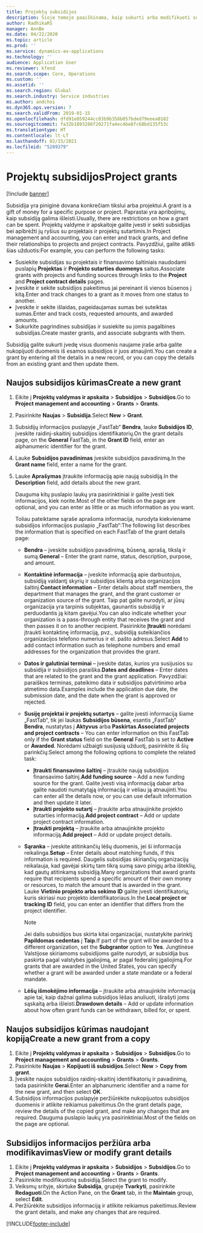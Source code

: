 ```yaml
---
title: Projektų subsidijos
description: Šioje temoje paaiškinama, kaip sukurti arba modifikuoti subsidiją.
author: RadhikaRS
manager: AnnBe
ms.date: 04/22/2020
ms.topic: article
ms.prod: ''
ms.service: dynamics-ax-applications
ms.technology: ''
audience: Application User
ms.reviewer: kfend
ms.search.scope: Core, Operations
ms.custom: ''
ms.assetid: ''
ms.search.region: Global
ms.search.industry: Service industries
ms.author: andchoi
ms.dyn365.ops.version: 7
ms.search.validFrom: 2019-01-15
ms.openlocfilehash: dfd91e859244cc03b9b358b057bded79eeea0182
ms.sourcegitcommit: fa32b1893286f20271fa4ec4be8fc68bd135f53c
ms.translationtype: HT
ms.contentlocale: lt-LT
ms.lasthandoff: 02/15/2021
ms.locfileid: "5289379"
---
```

# <a name="project-grants"></a><span data-ttu-id="71728-103">Projektų subsidijos</span><span class="sxs-lookup"><span data-stu-id="71728-103">Project grants</span></span>

[!include [banner](../includes/banner.md)]

<span data-ttu-id="71728-104">Subsidija yra piniginė dovana konkrečiam tikslui arba projektui.</span><span class="sxs-lookup"><span data-stu-id="71728-104">A grant is a gift of money for a specific purpose or project.</span></span> <span data-ttu-id="71728-105">Paprastai yra apribojimų, kaip subsidiją galima išleisti.</span><span class="sxs-lookup"><span data-stu-id="71728-105">Usually, there are restrictions on how a grant can be spent.</span></span> <span data-ttu-id="71728-106">Projektų valdyme ir apskaitoje galite įvesti ir sekti subsidijas bei apibrėžti jų ryšius su projektais ir projektų sutartimis.</span><span class="sxs-lookup"><span data-stu-id="71728-106">In Project management and accounting, you can enter and track grants, and define their relationships to projects and project contracts.</span></span> <span data-ttu-id="71728-107">Pavyzdžiui, galite atlikti šias užduotis:</span><span class="sxs-lookup"><span data-stu-id="71728-107">For example, you can perform the following tasks:</span></span>

- <span data-ttu-id="71728-108">Susiekite subsidijas su projektais ir finansavimo šaltiniais naudodami puslapių **Projektas** ir **Projekto sutarties duomenys** saitus.</span><span class="sxs-lookup"><span data-stu-id="71728-108">Associate grants with projects and funding sources through links to the **Project** and **Project contract details** pages.</span></span>
- <span data-ttu-id="71728-109">Įveskite ir sekite subsidijos pakeitimus jai pereinant iš vienos būsenos į kitą.</span><span class="sxs-lookup"><span data-stu-id="71728-109">Enter and track changes to a grant as it moves from one status to another.</span></span>
- <span data-ttu-id="71728-110">Įveskite ir sekite išlaidas, pageidaujamas sumas bei suteiktas sumas.</span><span class="sxs-lookup"><span data-stu-id="71728-110">Enter and track costs, requested amounts, and awarded amounts.</span></span>
- <span data-ttu-id="71728-111">Sukurkite pagrindines subsidijas ir susiekite su jomis pagalbines subsidijas.</span><span class="sxs-lookup"><span data-stu-id="71728-111">Create master grants, and associate subgrants with them.</span></span>

<span data-ttu-id="71728-112">Subsidiją galite sukurti įvedę visus duomenis naujame įraše arba galite nukopijuoti duomenis iš esamos subsidijos ir juos atnaujinti.</span><span class="sxs-lookup"><span data-stu-id="71728-112">You can create a grant by entering all the details in a new record, or you can copy the details from an existing grant and then update them.</span></span>

## <a name="create-a-new-grant"></a><span data-ttu-id="71728-113">Naujos subsidijos kūrimas</span><span class="sxs-lookup"><span data-stu-id="71728-113">Create a new grant</span></span>

1. <span data-ttu-id="71728-114">Eikite į **Projektų valdymas ir apskaita** \> **Subsidijos** \> **Subsidijos**.</span><span class="sxs-lookup"><span data-stu-id="71728-114">Go to **Project management and accounting** \> **Grants** \> **Grants**.</span></span>
2. <span data-ttu-id="71728-115">Pasirinkite **Naujas** \> **Subsidija**.</span><span class="sxs-lookup"><span data-stu-id="71728-115">Select **New** \> **Grant**.</span></span>
3. <span data-ttu-id="71728-116">Subsidijų informacijos puslapyje „FastTab“ **Bendra**, lauke **Subsidijos ID**, įveskite raidinį-skaitinį subsidijos identifikatorių.</span><span class="sxs-lookup"><span data-stu-id="71728-116">On the grant details page, on the **General** FastTab, in the **Grant ID** field, enter an alphanumeric identifier for the grant.</span></span>
4. <span data-ttu-id="71728-117">Lauke **Subsidijos pavadinimas** įveskite subsidijos pavadinimą.</span><span class="sxs-lookup"><span data-stu-id="71728-117">In the **Grant name** field, enter a name for the grant.</span></span>
5. <span data-ttu-id="71728-118">Lauke **Aprašymas** įtraukite informaciją apie naują subsidiją.</span><span class="sxs-lookup"><span data-stu-id="71728-118">In the **Description** field, add details about the new grant.</span></span>

    <span data-ttu-id="71728-119">Dauguma kitų puslapio laukų yra pasirinktiniai ir galite įvesti tiek informacijos, kiek norite.</span><span class="sxs-lookup"><span data-stu-id="71728-119">Most of the other fields on the page are optional, and you can enter as little or as much information as you want.</span></span>

    <span data-ttu-id="71728-120">Toliau pateiktame sąraše aprašoma informacija, nurodyta kiekviename subsidijos informacijos puslapio „FastTab“:</span><span class="sxs-lookup"><span data-stu-id="71728-120">The following list describes the information that is specified on each FastTab of the grant details page:</span></span>

    - <span data-ttu-id="71728-121">**Bendra** – įveskite subsidijos pavadinimą, būseną, aprašą, tikslą ir sumą.</span><span class="sxs-lookup"><span data-stu-id="71728-121">**General** – Enter the grant name, status, description, purpose, and amount.</span></span>
    - <span data-ttu-id="71728-122">**Kontaktinė informacija** – įveskite informaciją apie darbuotojus, subsidiją valdantį skyrių ir subsidijos klientą arba organizacijos šaltinį.</span><span class="sxs-lookup"><span data-stu-id="71728-122">**Contact information** – Enter details about staff members, the department that manages the grant, and the grant customer or organization source of the grant.</span></span> <span data-ttu-id="71728-123">Taip pat galite nurodyti, ar jūsų organizacija yra tarpinis subjektas, gaunantis subsidiją ir perduodantis ją kitam gavėjui.</span><span class="sxs-lookup"><span data-stu-id="71728-123">You can also indicate whether your organization is a pass-through entity that receives the grant and then passes it on to another recipient.</span></span> <span data-ttu-id="71728-124">Pasirinkite **Įtraukti** norėdami įtraukti kontaktinę informaciją, pvz., subsidiją suteikiančios organizacijos telefono numerius ir el. pašto adresus.</span><span class="sxs-lookup"><span data-stu-id="71728-124">Select **Add** to add contact information such as telephone numbers and email addresses for the organization that provides the grant.</span></span>
    - <span data-ttu-id="71728-125">**Datos ir galutiniai terminai** – įveskite datas, kurios yra susijusios su subsidija ir subsidijos paraiška.</span><span class="sxs-lookup"><span data-stu-id="71728-125">**Dates and deadlines** – Enter dates that are related to the grant and the grant application.</span></span> <span data-ttu-id="71728-126">Pavyzdžiai: paraiškos terminas, pateikimo data ir subsidijos patvirtinimo arba atmetimo data.</span><span class="sxs-lookup"><span data-stu-id="71728-126">Examples include the application due date, the submission date, and the date when the grant is approved or rejected.</span></span>
    - <span data-ttu-id="71728-127">**Susiję projektai ir projektų sutartys** – galite įvesti informaciją šiame „FastTab“, tik jei laukas **Subsidijos būsena**, esantis „FastTab“ **Bendra**, nustatytas į **Aktyvus** arba **Paskirtas**.</span><span class="sxs-lookup"><span data-stu-id="71728-127">**Associated projects and project contracts** – You can enter information on this FastTab only if the **Grant status** field on the **General** FastTab is set to **Active** or **Awarded**.</span></span> <span data-ttu-id="71728-128">Norėdami užbaigti susijusią užduotį, pasirinkite iš šių parinkčių:</span><span class="sxs-lookup"><span data-stu-id="71728-128">Select among the following options to complete the related task:</span></span>

        - <span data-ttu-id="71728-129">**Įtraukti finansavimo šaltinį** – įtraukite naują subsidijos finansavimo šaltinį.</span><span class="sxs-lookup"><span data-stu-id="71728-129">**Add funding source** – Add a new funding source for the grant.</span></span> <span data-ttu-id="71728-130">Galite įvesti visą informaciją dabar arba galite naudoti numatytąją informaciją ir vėliau ją atnaujinti.</span><span class="sxs-lookup"><span data-stu-id="71728-130">You can enter all the details now, or you can use default information and then update it later.</span></span>
        - <span data-ttu-id="71728-131">**Įtraukti projekto sutartį** – įtraukite arba atnaujinkite projekto sutarties informaciją.</span><span class="sxs-lookup"><span data-stu-id="71728-131">**Add project contract** – Add or update project contract information.</span></span>
        - <span data-ttu-id="71728-132">**Įtraukti projektą** – įtraukite arba atnaujinkite projekto informaciją.</span><span class="sxs-lookup"><span data-stu-id="71728-132">**Add project** – Add or update project details.</span></span>

    - <span data-ttu-id="71728-133">**Sąranka** – įveskite atitinkančių lėšų duomenis, jei ši informacija reikalinga.</span><span class="sxs-lookup"><span data-stu-id="71728-133">**Setup** – Enter details about matching funds, if this information is required.</span></span> <span data-ttu-id="71728-134">Daugelis subsidijas skiriančių organizacijų reikalauja, kad gavėjai skirtų tam tikrą sumą savo pinigų arba išteklių, kad gautų atitinkamą subsidiją.</span><span class="sxs-lookup"><span data-stu-id="71728-134">Many organizations that award grants require that recipients spend a specific amount of their own money or resources, to match the amount that is awarded in the grant.</span></span> <span data-ttu-id="71728-135">Lauke **Vietinio projekto arba sekimo ID** galite įvesti identifikatorių, kuris skiriasi nuo projekto identifikatoriaus.</span><span class="sxs-lookup"><span data-stu-id="71728-135">In the **Local project or tracking ID** field, you can enter an identifier that differs from the project identifier.</span></span>

        > [!NOTE]
        > <span data-ttu-id="71728-136">Jei dalis subsidijos bus skirta kitai organizacijai, nustatykite parinktį **Papildomas cedentas** į **Taip**.</span><span class="sxs-lookup"><span data-stu-id="71728-136">If part of the grant will be awarded to a different organization, set the **Subgrantor** option to **Yes**.</span></span> <span data-ttu-id="71728-137">Jungtinėse Valstijose skiriamoms subsidijoms galite nurodyti, ar subsidija bus paskirta pagal valstybės įgaliojimą, ar pagal federalinį įgaliojimą.</span><span class="sxs-lookup"><span data-stu-id="71728-137">For grants that are awarded in the United States, you can specify whether a grant will be awarded under a state mandate or a federal mandate.</span></span>

    - <span data-ttu-id="71728-138">**Lėšų išmokėjimo informacija** – įtraukite arba atnaujinkite informaciją apie tai, kaip dažnai galima subsidijos lėšas anuliuoti, išrašyti joms sąskaitą arba išleisti.</span><span class="sxs-lookup"><span data-stu-id="71728-138">**Drawdown details** – Add or update information about how often grant funds can be withdrawn, billed for, or spent.</span></span>

## <a name="create-a-new-grant-from-a-copy"></a><span data-ttu-id="71728-139">Naujos subsidijos kūrimas naudojant kopiją</span><span class="sxs-lookup"><span data-stu-id="71728-139">Create a new grant from a copy</span></span>

1. <span data-ttu-id="71728-140">Eikite į **Projektų valdymas ir apskaita** \> **Subsidijos** \> **Subsidijos**.</span><span class="sxs-lookup"><span data-stu-id="71728-140">Go to **Project management and accounting** \> **Grants** \> **Grants**.</span></span>
2. <span data-ttu-id="71728-141">Pasirinkite **Naujas** \> **Kopijuoti iš subsidijos**.</span><span class="sxs-lookup"><span data-stu-id="71728-141">Select **New** \> **Copy from grant**.</span></span>
3. <span data-ttu-id="71728-142">Įveskite naujos subsidijos raidinį-skaitinį identifikatorių ir pavadinimą, tada pasirinkite **Gerai**.</span><span class="sxs-lookup"><span data-stu-id="71728-142">Enter an alphanumeric identifier and a name for the new grant, and then select **OK**.</span></span>
4. <span data-ttu-id="71728-143">Subsidijos informacijos puslapyje peržiūrėkite nukopijuotos subsidijos duomenis ir atlikite reikiamus pakeitimus.</span><span class="sxs-lookup"><span data-stu-id="71728-143">On the grant details page, review the details of the copied grant, and make any changes that are required.</span></span> <span data-ttu-id="71728-144">Dauguma puslapio laukų yra pasirinktiniai.</span><span class="sxs-lookup"><span data-stu-id="71728-144">Most of the fields on the page are optional.</span></span>

## <a name="view-or-modify-grant-details"></a><span data-ttu-id="71728-145">Subsidijos informacijos peržiūra arba modifikavimas</span><span class="sxs-lookup"><span data-stu-id="71728-145">View or modify grant details</span></span>

1. <span data-ttu-id="71728-146">Eikite į **Projektų valdymas ir apskaita** \> **Subsidijos** \> **Subsidijos**.</span><span class="sxs-lookup"><span data-stu-id="71728-146">Go to **Project management and accounting** \> **Grants** \> **Grants**.</span></span>
2. <span data-ttu-id="71728-147">Pasirinkite modifikuotiną subsidiją.</span><span class="sxs-lookup"><span data-stu-id="71728-147">Select the grant to modify.</span></span>
3. <span data-ttu-id="71728-148">Veiksmų srityje, skirtuke **Subsidija**, grupėje **Tvarkyti**, pasirinkite **Redaguoti**.</span><span class="sxs-lookup"><span data-stu-id="71728-148">On the Action Pane, on the **Grant** tab, in the **Maintain** group, select **Edit**.</span></span>
4. <span data-ttu-id="71728-149">Peržiūrėkite subsidijos informaciją ir atlikite reikiamus pakeitimus.</span><span class="sxs-lookup"><span data-stu-id="71728-149">Review the grant details, and make any changes that are required.</span></span>


[!INCLUDE[footer-include](../includes/footer-banner.md)]
